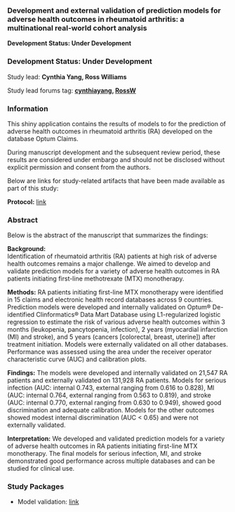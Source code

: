 ### Development and external validation of prediction models for adverse health outcomes in rheumatoid arthritis: a multinational real-world cohort analysis

**Development Status: Under Development**
### Development Status: Under Development
Study lead: **Cynthia Yang, Ross Williams**

Study lead forums tag: **[cynthiayang](https://forums.ohdsi.org/u/cynthiayang), [RossW](https://forums.ohdsi.org/u/RossW)**



### Information



This shiny application contains the results of models to for the prediction of adverse health outcomes in rheumatoid arthritis (RA) developed on the database Optum Claims. 

During manuscript development and the subsequent review period, these results are considered under embargo and should not be disclosed without explicit permission and consent from the authors.



Below are links for study-related artifacts that have been made available as part of this study:



**Protocol:** [link](https://github.com/ohdsi-studies/EhdenRaPrediction/blob/master/documents/RA_PLP_protocol_09042021.docx)



### Abstract 


Below is the abstract of the manuscript that summarizes the findings:



**Background:**  
Identification of rheumatoid arthritis (RA) patients at high risk of adverse health outcomes remains a major challenge. We aimed to develop and validate prediction models for a variety of adverse health outcomes in RA patients initiating first-line methotrexate (MTX) monotherapy. 

**Methods:** 
RA patients initiating first-line MTX monotherapy were identified in 15 claims and electronic health record databases across 9 countries. Prediction models were developed and internally validated on Optum® De-identified Clinformatics® Data Mart Database using L1-regularized logistic regression to estimate the risk of various adverse health outcomes within 3 months (leukopenia, pancytopenia, infection), 2 years (myocardial infarction (MI) and stroke), and 5 years (cancers [colorectal, breast, uterine]) after treatment initiation. Models were externally validated on all other databases. Performance was assessed using the area under the receiver operator characteristic curve (AUC) and calibration plots.

**Findings:** 
The models were developed and internally validated on 21,547 RA patients and externally validated on 131,928 RA patients. Models for serious infection (AUC: internal 0.743, external ranging from 0.616 to 0.828), MI (AUC: internal 0.764, external ranging from 0.563 to 0.819), and stroke (AUC: internal 0.770, external ranging from 0.630 to 0.949), showed good discrimination and adequate calibration. Models for the other outcomes showed modest internal discrimination (AUC < 0.65) and were not externally validated.

**Interpretation:**
We developed and validated prediction models for a variety of adverse health outcomes in RA patients initiating first-line MTX monotherapy. The final models for serious infection, MI, and stroke demonstrated good performance across multiple databases and can be studied for clinical use.

### Study Packages

- Model validation: [link](https://github.com/ohdsi-studies/EhdenRaPrediction/tree/master/validationPackage/EhdenRaPredictionValidation)



